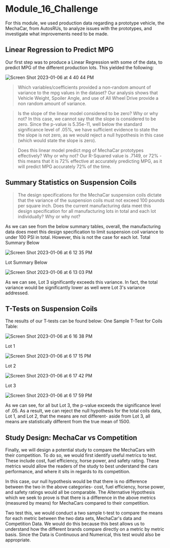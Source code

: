 # Module_16_Challenge
For this module, we used production data regarding a prototype vehicle, the MechaCar, from AutosRUs, to analyze issues with the prototypes, and investigate what improvements need to be made. 

## Linear Regression to Predict MPG
Our first step was to produce a Linear Regression with some of the data, to predict MPG of the different production lots. This yielded the following:

![Screen Shot 2023-01-06 at 4 40 44 PM](https://user-images.githubusercontent.com/112847821/211122640-f672fd51-83b3-4909-a364-661cde0c3d61.png)

> Which variables/coefficients provided a non-random amount of variance to the mpg values in the dataset?
Our analysis shows that Vehicle Weight, Spoiler Angle, and use of All Wheel Drive provide a non random amount of variance.

> Is the slope of the linear model considered to be zero? Why or why not?
In this case, we cannot say that the slope is considered to be zero. Since the p-value is 5.35e-11, well below the standard significance level of .05%, we have sufficient evidence to state the the slope is not zero, as we would reject a null hypothesis in this case (which would state the slope is zero). 

> Does this linear model predict mpg of MechaCar prototypes effectively? Why or why not?
Our R-Squared value is .7149, or 72% - this means that it is 72% effective at accurately predicting MPG, as it will predict MPG accurately 72% of the time. 

## Summary Statistics on Suspension Coils
>The design specifications for the MechaCar suspension coils dictate that the variance of the suspension coils must not exceed 100 pounds per square inch. Does the current manufacturing data meet this design specification for all manufacturing lots in total and each lot individually? Why or why not?

As we can see from the below summary tables, overall, the manufacturing data does meet this design specification to limit suspension coil variance to under 100 PSI in total. However, this is not the case for each lot. 
Total Summary Below

![Screen Shot 2023-01-06 at 6 12 35 PM](https://user-images.githubusercontent.com/112847821/211126922-0b36fb09-925a-4fbc-9ce9-485f28c62a80.png)

Lot Summary Below

![Screen Shot 2023-01-06 at 6 13 03 PM](https://user-images.githubusercontent.com/112847821/211126956-c8757f17-46f6-43be-9206-86f93e2a4ab1.png)

As we can see, Lot 3 significantly exceeds this variance. In fact, the total variance would be significantly lower as well were Lot 3's variance addressed.


## T-Tests on Suspension Coils
The results of our T-tests can be found below:
One Sample T-Test for Coils Table:

![Screen Shot 2023-01-06 at 6 16 38 PM](https://user-images.githubusercontent.com/112847821/211127096-089acad2-b636-477a-b61b-97bbc11a3fab.png)

Lot 1

![Screen Shot 2023-01-06 at 6 17 15 PM](https://user-images.githubusercontent.com/112847821/211127112-14ab52ad-4ab0-492c-a141-8ca1993f6053.png)

Lot 2

![Screen Shot 2023-01-06 at 6 17 42 PM](https://user-images.githubusercontent.com/112847821/211127135-1e14ede4-639b-4d4b-9cc7-798af3b8c602.png)

Lot 3

![Screen Shot 2023-01-06 at 6 17 59 PM](https://user-images.githubusercontent.com/112847821/211127154-bcb93071-ac39-47a7-a058-675316e6a6e0.png)

As we can see, for all but Lot 3, the p-value exceeds the significance level of .05. As a result, we can reject the null hypothesis for the total coils data, Lot 1, and Lot 2, that the means are not different- aside from Lot 3, all means are statistically different from the true mean of 1500. 

## Study Design: MechaCar vs Competition

Finally, we will design a potential study to compare the MechaCars with their competition. To do so, we would first identify useful metrics to test. These include cost, fuel efficiency, horse power, and safety rating. These metrics would allow the readers of the study to best understand the cars performance, and where it sits in regards to its competition.

In this case, our null hypothesis would be that there is no difference between the two in the above categories- cost, fuel efficiency, horse power, and safety ratings would all be comparable. The Alternative Hypothesis which we seek to prove is that there is a difference in the above metrics (measured by means) for MechaCars compared to their competition. 

Two test this, we would conduct a two sample t-test to compare the means for each metric between the two data sets, MechaCar's data and Competition Data. We would do this because this best allows us to understand how the different brands compare directly on a metric by metric basis. Since the Data is Continuous and Numerical, this test would also be appropriate. 


